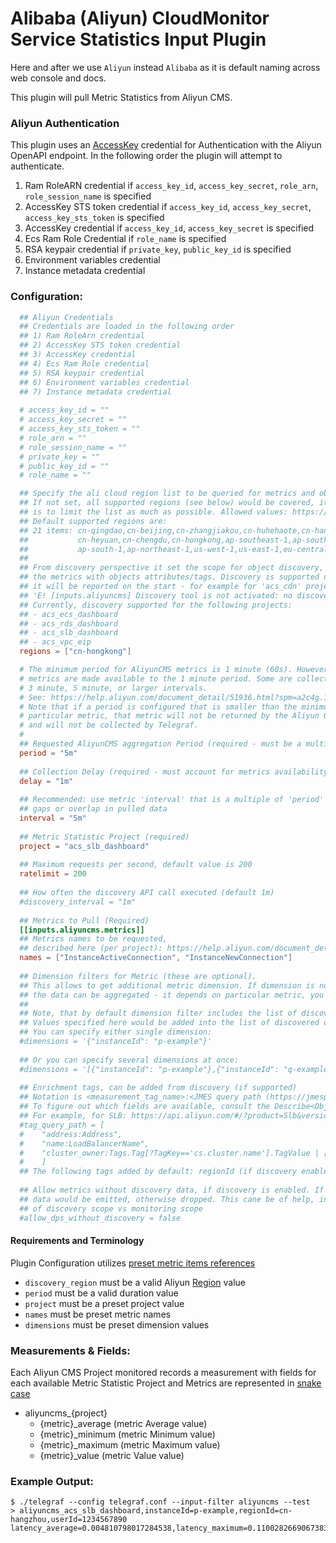 # Alibaba (Aliyun) CloudMonitor Service Statistics Input Plugin

Here and after we use `Aliyun` instead `Alibaba` as it is default naming across web console and docs.

This plugin will pull Metric Statistics from Aliyun CMS.

### Aliyun Authentication

This plugin uses an [AccessKey](https://www.alibabacloud.com/help/doc-detail/53045.htm?spm=a2c63.p38356.b99.127.5cba21fdt5MJKr&parentId=28572) credential for Authentication with the Aliyun OpenAPI endpoint.
In the following order the plugin will attempt to authenticate.
1. Ram RoleARN credential if `access_key_id`, `access_key_secret`, `role_arn`, `role_session_name` is specified
2. AccessKey STS token credential if `access_key_id`, `access_key_secret`, `access_key_sts_token` is specified
3. AccessKey credential if `access_key_id`, `access_key_secret` is specified
4. Ecs Ram Role Credential if `role_name` is specified
5. RSA keypair credential if `private_key`, `public_key_id` is specified
6. Environment variables credential
7. Instance metadata credential

### Configuration:

```toml
  ## Aliyun Credentials
  ## Credentials are loaded in the following order
  ## 1) Ram RoleArn credential
  ## 2) AccessKey STS token credential
  ## 3) AccessKey credential
  ## 4) Ecs Ram Role credential
  ## 5) RSA keypair credential
  ## 6) Environment variables credential
  ## 7) Instance metadata credential
  
  # access_key_id = ""
  # access_key_secret = ""
  # access_key_sts_token = ""
  # role_arn = ""
  # role_session_name = ""
  # private_key = ""
  # public_key_id = ""
  # role_name = ""

  ## Specify the ali cloud region list to be queried for metrics and objects discovery
  ## If not set, all supported regions (see below) would be covered, it can provide a significant load on API, so the recommendation here 
  ## is to limit the list as much as possible. Allowed values: https://www.alibabacloud.com/help/zh/doc-detail/40654.htm
  ## Default supported regions are:
  ## 21 items: cn-qingdao,cn-beijing,cn-zhangjiakou,cn-huhehaote,cn-hangzhou,cn-shanghai,cn-shenzhen,
  ##           cn-heyuan,cn-chengdu,cn-hongkong,ap-southeast-1,ap-southeast-2,ap-southeast-3,ap-southeast-5,
  ##           ap-south-1,ap-northeast-1,us-west-1,us-east-1,eu-central-1,eu-west-1,me-east-1
  ##
  ## From discovery perspective it set the scope for object discovery, the discovered info can be used to enrich
  ## the metrics with objects attributes/tags. Discovery is supported not for all projects (if not supported, then 
  ## it will be reported on the start - for example for 'acs_cdn' project:
  ## 'E! [inputs.aliyuncms] Discovery tool is not activated: no discovery support for project "acs_cdn"' )
  ## Currently, discovery supported for the following projects:
  ## - acs_ecs_dashboard
  ## - acs_rds_dashboard
  ## - acs_slb_dashboard
  ## - acs_vpc_eip   
  regions = ["cn-hongkong"]

  # The minimum period for AliyunCMS metrics is 1 minute (60s). However not all
  # metrics are made available to the 1 minute period. Some are collected at
  # 3 minute, 5 minute, or larger intervals.
  # See: https://help.aliyun.com/document_detail/51936.html?spm=a2c4g.11186623.2.18.2bc1750eeOw1Pv
  # Note that if a period is configured that is smaller than the minimum for a
  # particular metric, that metric will not be returned by the Aliyun OpenAPI
  # and will not be collected by Telegraf.
  #
  ## Requested AliyunCMS aggregation Period (required - must be a multiple of 60s)
  period = "5m"
  
  ## Collection Delay (required - must account for metrics availability via AliyunCMS API)
  delay = "1m"
  
  ## Recommended: use metric 'interval' that is a multiple of 'period' to avoid
  ## gaps or overlap in pulled data
  interval = "5m"
  
  ## Metric Statistic Project (required)
  project = "acs_slb_dashboard"
  
  ## Maximum requests per second, default value is 200
  ratelimit = 200
  
  ## How often the discovery API call executed (default 1m)
  #discovery_interval = "1m"
  
  ## Metrics to Pull (Required)
  [[inputs.aliyuncms.metrics]]
  ## Metrics names to be requested, 
  ## described here (per project): https://help.aliyun.com/document_detail/28619.html?spm=a2c4g.11186623.6.690.1938ad41wg8QSq
  names = ["InstanceActiveConnection", "InstanceNewConnection"]
  
  ## Dimension filters for Metric (these are optional).
  ## This allows to get additional metric dimension. If dimension is not specified it can be returned or
  ## the data can be aggregated - it depends on particular metric, you can find details here: https://help.aliyun.com/document_detail/28619.html?spm=a2c4g.11186623.6.690.1938ad41wg8QSq
  ##
  ## Note, that by default dimension filter includes the list of discovered objects in scope (if discovery is enabled)
  ## Values specified here would be added into the list of discovered objects.
  ## You can specify either single dimension:      
  #dimensions = '{"instanceId": "p-example"}'
  
  ## Or you can specify several dimensions at once:
  #dimensions = '[{"instanceId": "p-example"},{"instanceId": "q-example"}]'
  
  ## Enrichment tags, can be added from discovery (if supported)
  ## Notation is <measurement_tag_name>:<JMES query path (https://jmespath.org/tutorial.html)>
  ## To figure out which fields are available, consult the Describe<ObjectType> API per project.
  ## For example, for SLB: https://api.aliyun.com/#/?product=Slb&version=2014-05-15&api=DescribeLoadBalancers&params={}&tab=MOCK&lang=GO
  #tag_query_path = [
  #    "address:Address",
  #    "name:LoadBalancerName",
  #    "cluster_owner:Tags.Tag[?TagKey=='cs.cluster.name'].TagValue | [0]"
  #    ]
  ## The following tags added by default: regionId (if discovery enabled), userId, instanceId.
  
  ## Allow metrics without discovery data, if discovery is enabled. If set to true, then metric without discovery
  ## data would be emitted, otherwise dropped. This cane be of help, in case debugging dimension filters, or partial coverage 
  ## of discovery scope vs monitoring scope 
  #allow_dps_without_discovery = false
```

#### Requirements and Terminology

Plugin Configuration utilizes [preset metric items references](https://www.alibabacloud.com/help/doc-detail/28619.htm?spm=a2c63.p38356.a3.2.389f233d0kPJn0)

- `discovery_region` must be a valid Aliyun [Region](https://www.alibabacloud.com/help/doc-detail/40654.htm) value
- `period` must be a valid duration value
- `project` must be a preset project value
- `names` must be preset metric names
- `dimensions` must be preset dimension values

### Measurements & Fields:

Each Aliyun CMS Project monitored records a measurement with fields for each available Metric Statistic
Project and Metrics are represented in [snake case](https://en.wikipedia.org/wiki/Snake_case)

- aliyuncms_{project}
  - {metric}_average     (metric Average value)
  - {metric}_minimum     (metric Minimum value)
  - {metric}_maximum     (metric Maximum value)
  - {metric}_value       (metric Value value)

### Example Output:

```
$ ./telegraf --config telegraf.conf --input-filter aliyuncms --test
> aliyuncms_acs_slb_dashboard,instanceId=p-example,regionId=cn-hangzhou,userId=1234567890 latency_average=0.004810798017284538,latency_maximum=0.1100282669067383,latency_minimum=0.0006084442138671875
```